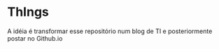 # ThIngs
A idéia é transformar esse repositório num blog de TI e posteriormente postar no Github.io
